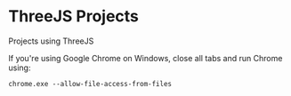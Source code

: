 # ThreeJS Projects

Projects using ThreeJS

If you're using Google Chrome on Windows, close all tabs and run Chrome using:

```
chrome.exe --allow-file-access-from-files
```